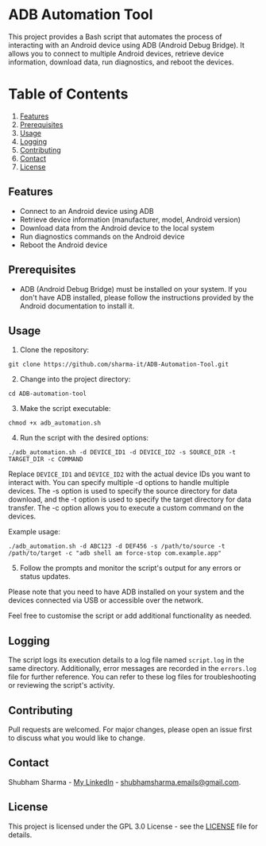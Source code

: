 # ADB Automation Tool

This project provides a Bash script that automates the process of interacting with an Android device using ADB (Android Debug Bridge). It allows you to connect to multiple Android devices, retrieve device information, download data, run diagnostics, and reboot the devices.

# Table of Contents

1. [Features](#features)
2. [Prerequisites](#prerequisites)
3. [Usage](#usage)
4. [Logging](#logging)
5. [Contributing](#contributing)
6. [Contact](#contact)
7. [License](#license)

## Features

- Connect to an Android device using ADB
- Retrieve device information (manufacturer, model, Android version)
- Download data from the Android device to the local system
- Run diagnostics commands on the Android device
- Reboot the Android device

## Prerequisites

- ADB (Android Debug Bridge) must be installed on your system. If you don't have ADB installed, please follow the instructions provided by the Android documentation to install it.

## Usage

1. Clone the repository:

```
git clone https://github.com/sharma-it/ADB-Automation-Tool.git
```

2. Change into the project directory:

```
cd ADB-automation-tool
```

3. Make the script executable:

```
chmod +x adb_automation.sh
```

4. Run the script with the desired options:

```
./adb_automation.sh -d DEVICE_ID1 -d DEVICE_ID2 -s SOURCE_DIR -t TARGET_DIR -c COMMAND
```

Replace `DEVICE_ID1` and `DEVICE_ID2` with the actual device IDs you want to interact with. You can specify multiple -d options to handle multiple devices. The -s option is used to specify the source directory for data download, and the -t option is used to specify the target directory for data transfer. The -c option allows you to execute a custom command on the devices.

Example usage:

```
./adb_automation.sh -d ABC123 -d DEF456 -s /path/to/source -t /path/to/target -c "adb shell am force-stop com.example.app"
```

5. Follow the prompts and monitor the script's output for any errors or status updates.

Please note that you need to have ADB installed on your system and the devices connected via USB or accessible over the network.

Feel free to customise the script or add additional functionality as needed.

## Logging

The script logs its execution details to a log file named `script.log` in the same directory. Additionally, error messages are recorded in the `errors.log` file for further reference. You can refer to these log files for troubleshooting or reviewing the script's activity.

## Contributing

Pull requests are welcomed. For major changes, please open an issue first to discuss what you would like to change.

## Contact

Shubham Sharma - [My LinkedIn](https://www.linkedin.com/in/sharma-it/) - shubhamsharma.emails@gmail.com.

## License

This project is licensed under the GPL 3.0 License - see the [LICENSE](LICENSE) file for details.

